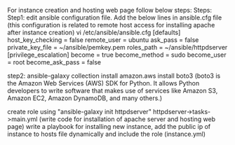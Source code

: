 For instance creation and hosting web page follow below steps:
Steps:
Step1: edit ansible configuration file. Add the below lines in ansible.cfg file (this configuration is related to remote host access for installing apache after instance creation)
vi /etc/ansible/ansible.cfg
[defaults]
host_key_checking = false
remote_user = ubuntu
ask_pass = false
private_key_file = ~/ansible/pemkey.pem
roles_path = ~/ansible/httpdserver
[privilege_escalation]
become = true
become_method = sudo
become_user = root
become_ask_pass = false

step2:
ansible-galaxy collection install amazon.aws
install boto3 (boto3 is the Amazon Web Services (AWS) SDK for Python. It allows Python developers to write software that makes use of services like Amazon S3, Amazon EC2, Amazon DynamoDB, and many others.)

create role using "ansible-galaxy init httpdserver" 
httpdserver->tasks->main.yml (write code for installation of apache server and hosting web page)
write a playbook for installing new instance, add the public ip of instance to hosts file dynamically and include the role (instance.yml)
